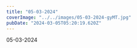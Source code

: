 ```yaml
---
title: "05-03-2024"
coverImage: "../../images/05-03-2024-gyMT.jpg"
pubDate: "2024-03-05T05:20:19.620Z"
---
```


05-03-2024

